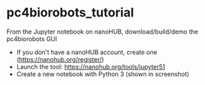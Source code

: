 # pc4biorobots_tutorial
From the Jupyter notebook on nanoHUB, download/build/demo the pc4biorobots GUI

* If you don't have a nanoHUB account, create one (https://nanohub.org/register/)
* Launch the tool: https://nanohub.org/tools/jupyter51
* Create a new notebook with Python 3 (shown in screenshot)
